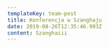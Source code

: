 ```yaml
---
templateKey: team-post
title: Konferencja w Szanghaju
date: 2019-08-26T12:35:46.993Z
content: Szanghaiii
---
```


